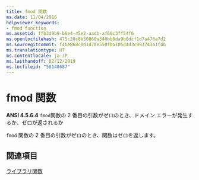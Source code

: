 ```yaml
---
title: fmod 関数
ms.date: 11/04/2016
helpviewer_keywords:
- fmod function
ms.assetid: ffb3d9b9-b6e4-45e2-aadb-af60c3ff54f6
ms.openlocfilehash: 475c20c8b50860a340bb0da9b0dcf1d7a476a7d2
ms.sourcegitcommit: f4be868c0d1d78e550fba105d4d3c993743a1f4b
ms.translationtype: HT
ms.contentlocale: ja-JP
ms.lasthandoff: 02/12/2019
ms.locfileid: "56148687"
---
```

# <a name="fmod-function"></a>fmod 関数

**ANSI 4.5.6.4** `fmod`関数の 2 番目の引数がゼロのとき、ドメイン エラーが発生するか、ゼロが返されるか

`fmod` 関数の 2 番目の引数がゼロのとき、関数はゼロを返します。

## <a name="see-also"></a>関連項目

[ライブラリ関数](../c-language/library-functions.md)
